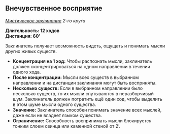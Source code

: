 ## Внечувственное восприятие

*[Мистическое заклинание](../arcane.md) 2-го круга*

**Длительность: 12 ходов**<br>
**Дистанция: 60’**

Заклинатель получает возможность видеть, ощущать и понимать мысли других живых существ.

- **Концентрация на 1 ход:** Чтобы распознать мысли, заклинатель должен сконцентрироваться на одном направлении в течении одного хода.
- **После концентрации:** Мысли всех существ в выбранном направлении и на дистанции заклинания могут быть восприняты.
- **Несколько существ:** Если в выбранном направлении было несколько существ, то их мысли спутываются в неразборчивый шум. Заклинатель должен потратить ещё один ход, чтобы выделить в этом шуме мысли одного существа.
- **Значение:** Заклинатель способен понимать значение всех мыслей, даже если не владеет языком существа.
- **Ограничение:** Способность воспринимать мысли блокируется тонким слоем свинца или каменной стеной от 2’.